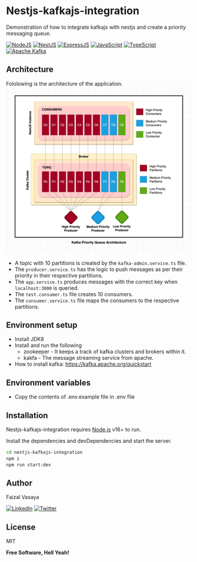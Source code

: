 # Nestjs-kafkajs-integration

Demonstration of how to integrate kafkajs with nestjs and create a priority messaging queue.

[![NodeJS](https://img.shields.io/badge/Node.js-339933?style=for-the-badge&logo=nodedotjs&logoColor=white)](https://img.shields.io/badge/Node.js-339933?style=for-the-badge&logo=nodedotjs&logoColor=white) [![NestJS](https://img.shields.io/badge/nestjs-E0234E?style=for-the-badge&logo=nestjs&logoColor=white)](https://img.shields.io/badge/nestjs-E0234E?style=for-the-badge&logo=nestjs&logoColor=white) [![ExpressJS](https://img.shields.io/badge/Express.js-000000?style=for-the-badge&logo=express&logoColor=white)](https://img.shields.io/badge/Express.js-000000?style=for-the-badge&logo=express&logoColor=white) [![JavaScript](https://img.shields.io/badge/JavaScript-323330?style=for-the-badge&logo=javascript&logoColor=F7DF1E)](https://img.shields.io/badge/JavaScript-323330?style=for-the-badge&logo=javascript&logoColor=F7DF1E) [![TypeScript](https://img.shields.io/badge/TypeScript-007ACC?style=for-the-badge&logo=typescript&logoColor=white)](https://img.shields.io/badge/TypeScript-007ACC?style=for-the-badge&logo=typescript&logoColor=white) [![Apache Kafka](https://img.shields.io/badge/Apache_Kafka-231F20?style=for-the-badge&logo=apache-kafka&logoColor=white)](https://img.shields.io/badge/Apache_Kafka-231F20?style=for-the-badge&logo=apache-kafka&logoColor=white)

## Architecture

Fololowing is the architecture of the application.
[![Architecure Diagram](https://raw.githubusercontent.com/faizvasaya/nestjs-kafkajs-integration/main/KafkaPriorityQueue.jpg)](https://raw.githubusercontent.com/faizvasaya/nestjs-kafkajs-integration/main/KafkaPriorityQueue.jpg)

- A topic with 10 partitions is created by the `kafka-admin.service.ts` file.
- The `producer.service.ts` has the logic to push messages as per their priority in their respective partitions.
- The `app.service.ts` produces messages with the correct key when `localhost:3000` is queried.
- The `test.consumer.ts` file creates 10 consumers.
- The `consumer.service.ts` file maps the consumers to the respective partitions.

## Environment setup

- Install JDK8
- Install and run the following
  - zookeeper - It keeps a track of kafka clusters and brokers within it.
  - kakfa - The message streaming service from apache.
- How to install kafka: https://kafka.apache.org/quickstart

## Environment variables

- Copy the contents of .env.example file in .env file

## Installation

Nestjs-kafkajs-integration requires [Node.js](https://nodejs.org/) v16+ to run.

Install the dependencies and devDependencies and start the server.

```sh
cd nestjs-kafkajs-integration
npm i
npm run start:dev
```

## Author

Faizal Vasaya

[![LinkedIn](https://img.shields.io/badge/LinkedIn-0077B5?style=for-the-badge&logo=linkedin&logoColor=white)](https://www.linkedin.com/in/faizalvasaya/) [![Twitter](https://img.shields.io/badge/Twitter-1DA1F2?style=for-the-badge&logo=twitter&logoColor=white)](https://twitter.com/FaizalVasaya)

## License

MIT

**Free Software, Hell Yeah!**
